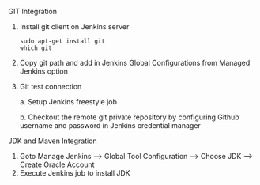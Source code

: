 GIT Integration

1. Install git client on Jenkins server
 
       sudo apt-get install git
       which git
    
2. Copy git path and add in Jenkins Global Configurations from Managed Jenkins option

3. Git test connection

    a. Setup Jenkins freestyle job
    
    b. Checkout the remote git private repository by configuring Github username and password in Jenkins credential manager
    
    
JDK and Maven Integration

1. Goto Manage Jenkins  --> Global Tool Configuration --> Choose JDK --> Create Oracle Account
2. Execute Jenkins job to install JDK
 
